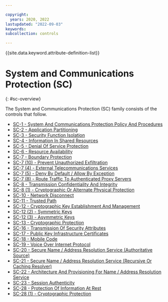 ```yaml
---

copyright:
  years: 2020, 2022
lastupdated: "2022-09-03"
keywords: 
subcollection: controls

---
```




{{site.data.keyword.attribute-definition-list}}



# System and Communications Protection (SC)
{: #sc-overview}

The System and Communications Protection (SC) family consists of the controls that follow.

- [SC-1 - System And Communications Protection Policy And Procedures](/docs/controls?topic=controls-sc-1)
- [SC-2 - Application Partitioning](/docs/controls?topic=controls-sc-2)
- [SC-3 - Security Function Isolation](/docs/controls?topic=controls-sc-3)
- [SC-4 - Information In Shared Resources](/docs/controls?topic=controls-sc-4)
- [SC-5 - Denial Of Service Protection](/docs/controls?topic=controls-sc-5)
- [SC-6 - Resource Availability](/docs/controls?topic=controls-sc-6)
- [SC-7 - Boundary Protection](/docs/controls?topic=controls-sc-7)
- [SC-7 (10) - Prevent Unauthorized Exfiltration](/docs/controls?topic=controls-sc-7.10)
- [SC-7 (4) - External Telecommunications Services](/docs/controls?topic=controls-sc-7.4)
- [SC-7 (5) - Deny By Default / Allow By Exception](/docs/controls?topic=controls-sc-7.5)
- [SC-7 (8) - Route Traffic To Authenticated Proxy Servers](/docs/controls?topic=controls-sc-7.8)
- [SC-8 - Transmission Confidentiality And Integrity](/docs/controls?topic=controls-sc-8)
- [SC-8 (1) - Cryptographic Or Alternate Physical Protection](/docs/controls?topic=controls-sc-8.1)
- [SC-10 - Network Disconnect](/docs/controls?topic=controls-sc-10)
- [SC-11 - Trusted Path](/docs/controls?topic=controls-sc-11)
- [SC-12 - Cryptographic Key Establishment And Management](/docs/controls?topic=controls-sc-12)
- [SC-12 (2) - Symmetric Keys](/docs/controls?topic=controls-sc-12.2)
- [SC-12 (3) - Asymmetric Keys](/docs/controls?topic=controls-sc-12.3)
- [SC-13 - Cryptographic Protection](/docs/controls?topic=controls-sc-13)
- [SC-16 - Transmission Of Security Attributes](/docs/controls?topic=controls-sc-16)
- [SC-17 - Public Key Infrastructure Certificates](/docs/controls?topic=controls-sc-17)
- [SC-18 - Mobile Code](/docs/controls?topic=controls-sc-18)
- [SC-19 - Voice Over Internet Protocol](/docs/controls?topic=controls-sc-19)
- [SC-20 - Secure Name / Address Resolution Service (Authoritative Source)](/docs/controls?topic=controls-sc-20)
- [SC-21 - Secure Name / Address Resolution Service (Recursive Or Caching Resolver)](/docs/controls?topic=controls-sc-21)
- [SC-22 - Architecture And Provisioning For Name / Address Resolution Service](/docs/controls?topic=controls-sc-22)
- [SC-23 - Session Authenticity](/docs/controls?topic=controls-sc-23)
- [SC-28 - Protection Of Information At Rest](/docs/controls?topic=controls-sc-28)
- [SC-28 (1) - Cryptographic Protection](/docs/controls?topic=controls-sc-28.1)



